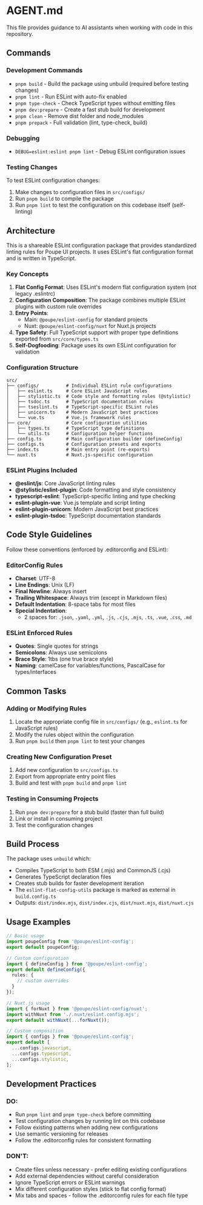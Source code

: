 # AGENT.md

This file provides guidance to AI assistants when working with code in this
repository.

## Commands

### Development Commands
- `pnpm build` - Build the package using unbuild (required before testing
  changes)
- `pnpm lint` - Run ESLint with auto-fix enabled
- `pnpm type-check` - Check TypeScript types without emitting files
- `pnpm dev:prepare` - Create a fast stub build for development
- `pnpm clean` - Remove dist folder and node_modules
- `pnpm prepack` - Full validation (lint, type-check, build)

### Debugging
- `DEBUG=eslint:eslint pnpm lint` - Debug ESLint configuration issues

### Testing Changes
To test ESLint configuration changes:
1. Make changes to configuration files in `src/configs/`
2. Run `pnpm build` to compile the package
3. Run `pnpm lint` to test the configuration on this codebase itself
   (self-linting)

## Architecture

This is a shareable ESLint configuration package that provides standardized
linting rules for Poupe UI projects. It uses ESLint's flat configuration
format and is written in TypeScript.

### Key Concepts
1. **Flat Config Format**: Uses ESLint's modern flat configuration system
   (not legacy .eslintrc)
2. **Configuration Composition**: The package combines multiple ESLint plugins
   with custom rule overrides
3. **Entry Points**:
   - Main: `@poupe/eslint-config` for standard projects
   - Nuxt: `@poupe/eslint-config/nuxt` for Nuxt.js projects
4. **Type Safety**: Full TypeScript support with proper type definitions
   exported from `src/core/types.ts`
5. **Self-Dogfooding**: Package uses its own ESLint configuration for
   validation

### Configuration Structure
```
src/
├── configs/          # Individual ESLint rule configurations
│   ├── eslint.ts     # Core ESLint JavaScript rules
│   ├── stylistic.ts  # Code style and formatting rules (@stylistic)
│   ├── tsdoc.ts      # TypeScript documentation rules
│   ├── tseslint.ts   # TypeScript-specific ESLint rules
│   ├── unicorn.ts    # Modern JavaScript best practices
│   └── vue.ts        # Vue.js framework rules
├── core/             # Core configuration utilities
│   ├── types.ts      # TypeScript type definitions
│   └── utils.ts      # Configuration helper functions
├── config.ts         # Main configuration builder (defineConfig)
├── configs.ts        # Configuration presets and exports
├── index.ts          # Main entry point (re-exports)
└── nuxt.ts           # Nuxt.js-specific configuration
```

### ESLint Plugins Included
- **@eslint/js**: Core JavaScript linting rules
- **@stylistic/eslint-plugin**: Code formatting and style consistency
- **typescript-eslint**: TypeScript-specific linting and type checking
- **eslint-plugin-vue**: Vue.js template and script linting
- **eslint-plugin-unicorn**: Modern JavaScript best practices
- **eslint-plugin-tsdoc**: TypeScript documentation standards

## Code Style Guidelines

Follow these conventions (enforced by .editorconfig and ESLint):

### EditorConfig Rules
- **Charset**: UTF-8
- **Line Endings**: Unix (LF)
- **Final Newline**: Always insert
- **Trailing Whitespace**: Always trim (except in Markdown files)
- **Default Indentation**: 8-space tabs for most files
- **Special Indentation**:
  - 2 spaces for: `.json`, `.yaml`, `.yml`, `.js`, `.cjs`, `.mjs`, `.ts`,
    `.vue`, `.css`, `.md`

### ESLint Enforced Rules
- **Quotes**: Single quotes for strings
- **Semicolons**: Always use semicolons
- **Brace Style**: 1tbs (one true brace style)
- **Naming**: camelCase for variables/functions, PascalCase for
  types/interfaces

## Common Tasks

### Adding or Modifying Rules
1. Locate the appropriate config file in `src/configs/` (e.g., `eslint.ts`
   for JavaScript rules)
2. Modify the rules object within the configuration
3. Run `pnpm build` then `pnpm lint` to test your changes

### Creating New Configuration Preset
1. Add new configuration to `src/configs.ts`
2. Export from appropriate entry point files
3. Build and test with `pnpm build` and `pnpm lint`

### Testing in Consuming Projects
1. Run `pnpm dev:prepare` for a stub build (faster than full build)
2. Link or install in consuming project
3. Test the configuration changes

## Build Process
The package uses `unbuild` which:
- Compiles TypeScript to both ESM (.mjs) and CommonJS (.cjs)
- Generates TypeScript declaration files
- Creates stub builds for faster development iteration
- The `eslint-flat-config-utils` package is marked as external in
  `build.config.ts`
- Outputs: `dist/index.mjs`, `dist/index.cjs`, `dist/nuxt.mjs`,
  `dist/nuxt.cjs`

## Usage Examples
```typescript
// Basic usage
import poupeConfig from '@poupe/eslint-config';
export default poupeConfig;

// Custom configuration
import { defineConfig } from '@poupe/eslint-config';
export default defineConfig({
  rules: {
    // custom overrides
  }
});

// Nuxt.js usage
import { forNuxt } from '@poupe/eslint-config/nuxt';
import withNuxt from './.nuxt/eslint.config.mjs';
export default withNuxt(...forNuxt());

// Custom composition
import { configs } from '@poupe/eslint-config';
export default [
  ...configs.javascript,
  ...configs.typescript,
  ...configs.stylistic,
];
```

## Development Practices

### DO:
- Run `pnpm lint` and `pnpm type-check` before committing
- Test configuration changes by running lint on this codebase
- Follow existing patterns when adding new configurations
- Use semantic versioning for releases
- Follow the .editorconfig rules for consistent formatting

### DON'T:
- Create files unless necessary - prefer editing existing configurations
- Add external dependencies without careful consideration
- Ignore TypeScript errors or ESLint warnings
- Mix different configuration styles (stick to flat config format)
- Mix tabs and spaces - follow the .editorconfig rules for each file type
